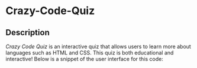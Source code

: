 # Crazy-Code-Quiz

## Description
*Crazy Code Quiz* is an interactive quiz that allows users to learn more about languages such as HTML and CSS. This quiz is both educational and interactive! Below is a snippet of the user interface for this code:
